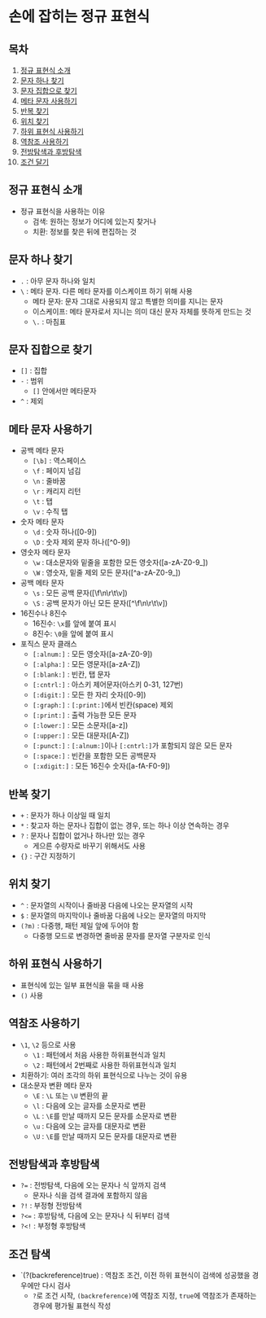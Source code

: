 # 손에 잡히는 정규 표현식 #
## 목차
1. [정규 표현식 소개](#정규-표현식-소개)
1. [문자 하나 찾기](#문자-하나-찾기)
1. [문자 집합으로 찾기](#문자-집합으로-찾기)
1. [메타 문자 사용하기](#메타-문자-사용하기)
1. [반복 찾기](#반복-찾기)
1. [위치 찾기](#위치-찾기)
1. [하위 표현식 사용하기](#하위-표현식-사용하기)
1. [역참조 사용하기](#역참조-사용하기)
1. [전방탐색과 후방탐색](#전방탐색과-후방탐색)
1. [조건 달기](#조건-달기)

## 정규 표현식 소개
* 정규 표현식을 사용하는 이유
    * 검색: 원하는 정보가 어디에 있는지 찾거나
    * 치환: 정보를 찾은 뒤에 편집하는 것

## 문자 하나 찾기
* `.` : 아무 문자 하나와 일치
* `\` : 메타 문자. 다른 메타 문자를 이스케이프 하기 위해 사용
    * 메타 문자: 문자 그대로 사용되지 않고 특별한 의미를 지니는 문자
    * 이스케이프: 메타 문자로서 지니는 의미 대신 문자 자체를 뜻하게 만드는 것
    * `\.` : 마침표

## 문자 집합으로 찾기
* `[]` : 집합
* `-` : 범위
    * `[]` 안에서만 메타문자
* `^` : 제외

## 메타 문자 사용하기
* 공백 메타 문자
    * `[\b]` : 역스페이스
    * `\f` : 페이지 넘김
    * `\n` : 줄바꿈
    * `\r` : 캐리지 리턴
    * `\t` : 탭
    * `\v` : 수직 탭
* 숫자 메타 문자
    * `\d` : 숫자 하나([0-9])
    * `\D` : 숫자 제외 문자 하나([^0-9])
* 영숫자 메타 문자
    * `\w` : 대소문자와 밑줄을 포함한 모든 영숫자([a-zA-Z0-9_])
    * `\W` : 영숫자, 밑줄 제외 모든 문자([^a-zA-Z0-9_])
* 공백 메타 문자
    * `\s` : 모든 공백 문자([\f\n\r\t\v])
    * `\S` : 공백 문자가 아닌 모든 문자([^\f\n\r\t\v])
* 16진수나 8진수
    * 16진수: `\x`를 앞에 붙여 표시
    * 8진수: `\0`을 앞에 붙여 표시
* 포직스 문자 클래스
    * `[:alnum:]` : 모든 영숫자([a-zA-Z0-9])
    * `[:alpha:]` : 모든 영문자([a-zA-Z])
    * `[:blank:]` : 빈칸, 탭 문자
    * `[:cntrl:]` : 아스키 제어문자(아스키 0-31, 127번)
    * `[:digit:]` : 모든 한 자리 숫자([0-9])
    * `[:graph:]` : `[:print:]`에서 빈칸(space) 제외
    * `[:print:]` : 출력 가능한 모든 문자
    * `[:lower:]` : 모든 소문자([a-z])
    * `[:upper:]` : 모든 대문자([A-Z])
    * `[:punct:]` : `[:alnum:]`이나 `[:cntrl:]`가 포함되지 않은 모든 문자
    * `[:space:]` : 빈칸을 포함한 모든 공백문자
    * `[:xdigit:]` : 모든 16진수 숫자([a-fA-F0-9])

## 반복 찾기
* `+` : 문자가 하나 이상일 때 일치
* `*` : 찾고자 하는 문자나 집합이 없는 경우, 또는 하나 이상 연속하는 경우
* `?` : 문자나 집합이 없거나 하나만 있는 경우
    * 게으른 수량자로 바꾸기 위해서도 사용
* `{}` : 구간 지정하기

## 위치 찾기
* `^` : 문자열의 시작이나 줄바꿈 다음에 나오는 문자열의 시작
* `$` : 문자열의 마지막이나 줄바꿈 다음에 나오는 문자열의 마지막
* `(?m)` : 다중행, 패턴 제일 앞에 두어야 함
    * 다중행 모드로 변경하면 줄바꿈 문자를 문자열 구분자로 인식

## 하위 표현식 사용하기
* 표현식에 있는 일부 표현식을 묶을 때 사용
* `()` 사용

## 역참조 사용하기
* `\1`, `\2` 등으로 사용
    * `\1` : 패턴에서 처음 사용한 하위표현식과 일치
    * `\2` : 패턴에서 2번째로 사용한 하위표현식과 일치
* 치환하기: 여러 조각의 하위 표현식으로 나누는 것이 유용
* 대소문자 변환 메타 문자
    * `\E` : `\L` 또는 `\U` 변환의 끝
    * `\l` : 다음에 오는 글자를 소문자로 변환
    * `\L` : `\E`를 만날 때까지 모든 문자를 소문자로 변환
    * `\u` : 다음에 오는 글자를 대문자로 변환
    * `\U` : `\E`를 만날 때까지 모든 문자를 대문자로 변환

## 전방탐색과 후방탐색
* `?=` : 전방탐색, 다음에 오는 문자나 식 앞까지 검색
    * 문자나 식을 검색 결과에 포함하지 않음
* `?!` : 부정형 전방탐색
* `?<=` : 후방탐색, 다음에 오는 문자나 식 뒤부터 검색
* `?<!` : 부정형 후방탐색

## 조건 탐색
* `(?(backreference)true) : 역참조 조건, 이전 하위 표현식이 검색에 성공했을 경우에만 다시 검사
    * `?`로 조건 시작, `(backreference)`에 역참조 지정, `true`에 역참조가 존재하는 경우에 평가될 표현식 작성
    
